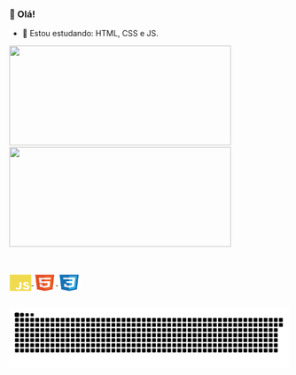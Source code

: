### 👋 Olá!



- 🌱 Estou estudando: HTML, CSS e JS.

<div style="inline_block">
  <a href="https://github.com/MateoSoares">
  <img height="180em" width="400em" src="https://github-readme-stats.vercel.app/api?username=MateoSoares&show_icons=true&theme=light&include_all_commits=true&count_private=true"/>
  <img height="180em" width="400em" src="https://github-readme-stats.vercel.app/api/top-langs/?username=MateoSoares&layout=compact&langs_count=7&theme=light"/>
</div>
  
  ##
  
  <div style="display: inline_block"><br>
  <img align="center" alt="Mateo-Js" height="30" width="40" src="https://raw.githubusercontent.com/devicons/devicon/master/icons/javascript/javascript-plain.svg">
  <img align="center" alt="Mateo-HTML" height="30" width="40" src="https://raw.githubusercontent.com/devicons/devicon/master/icons/html5/html5-original.svg">
  <img align="center" alt="Mateo-CSS" height="30" width="40" src="https://raw.githubusercontent.com/devicons/devicon/master/icons/css3/css3-original.svg">
</div>
  
##
  
![Snake animation](https://github.com/MateoSoares/MateoSoares/blob/output/github-contribution-grid-snake.svg)
